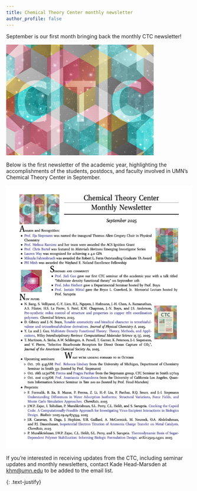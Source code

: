 ```yaml
---
title: Chemical Theory Center monthly newsletter
author_profile: false
---
```


September is our first month bringing back the monthly CTC newsletter! 
 
<img src="/assets/images/CTC-logo.jpg" alt="" style="width:400px;">

Below is the first newsletter of the academic year, highlighting the accomplishments of the students, postdocs, and faculty involved in UMN’s Chemical Theory Center in September.

<img src="/assets/images/September-2025-CTC-Newsletter.jpeg" alt="" style="width:600px;">

If you’re interested in receiving updates from the CTC, including seminar updates and monthly newsletters, contact Kade Head-Marsden at <a href="mailto:khm@umn.edu">khm@umn.edu</a> to be added to the email list. 

{: .text-justify}


